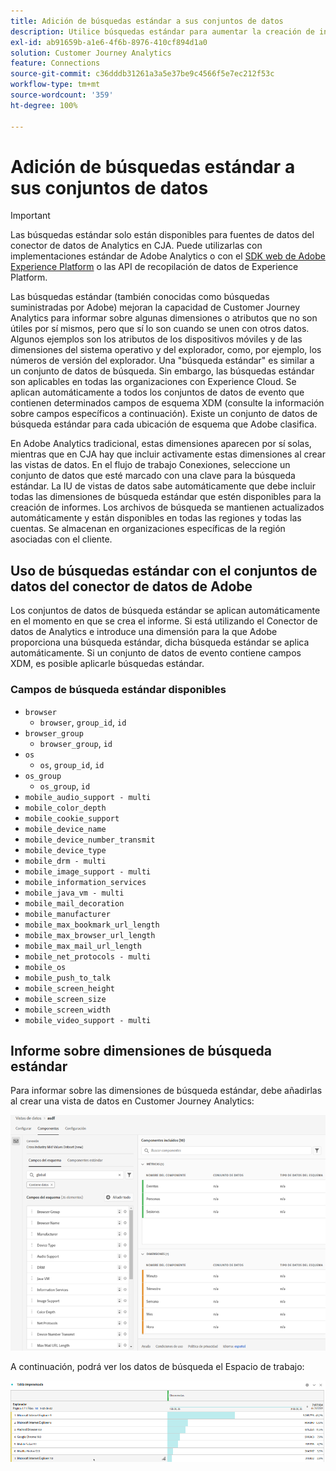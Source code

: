 ```yaml
---
title: Adición de búsquedas estándar a sus conjuntos de datos
description: Utilice búsquedas estándar para aumentar la creación de informes con dimensiones útiles en Customer Journey Analytics.
exl-id: ab91659b-a1e6-4f6b-8976-410cf894d1a0
solution: Customer Journey Analytics
feature: Connections
source-git-commit: c36dddb31261a3a5e37be9c4566f5e7ec212f53c
workflow-type: tm+mt
source-wordcount: '359'
ht-degree: 100%

---
```


# Adición de búsquedas estándar a sus conjuntos de datos

>[!IMPORTANT]
>Las búsquedas estándar solo están disponibles para fuentes de datos del conector de datos de Analytics en CJA. Puede utilizarlas con implementaciones estándar de Adobe Analytics o con el [SDK web de Adobe Experience Platform](https://experienceleague.adobe.com/docs/experience-platform/edge/home.html?lang=es) o las API de recopilación de datos de Experience Platform.

Las búsquedas estándar (también conocidas como búsquedas suministradas por Adobe) mejoran la capacidad de Customer Journey Analytics para informar sobre algunas dimensiones o atributos que no son útiles por sí mismos, pero que sí lo son cuando se unen con otros datos. Algunos ejemplos son los atributos de los dispositivos móviles y de las dimensiones del sistema operativo y del explorador, como, por ejemplo, los números de versión del explorador. Una &quot;búsqueda estándar&quot; es similar a un conjunto de datos de búsqueda. Sin embargo, las búsquedas estándar son aplicables en todas las organizaciones con Experience Cloud. Se aplican automáticamente a todos los conjuntos de datos de evento que contienen determinados campos de esquema XDM (consulte la información sobre campos específicos a continuación). Existe un conjunto de datos de búsqueda estándar para cada ubicación de esquema que Adobe clasifica.

En Adobe Analytics tradicional, estas dimensiones aparecen por sí solas, mientras que en CJA hay que incluir activamente estas dimensiones al crear las vistas de datos. En el flujo de trabajo Conexiones, seleccione un conjunto de datos que esté marcado con una clave para la búsqueda estándar. La IU de vistas de datos sabe automáticamente que debe incluir todas las dimensiones de búsqueda estándar que estén disponibles para la creación de informes. Los archivos de búsqueda se mantienen actualizados automáticamente y están disponibles en todas las regiones y todas las cuentas. Se almacenan en organizaciones específicas de la región asociadas con el cliente.

## Uso de búsquedas estándar con el conjuntos de datos del conector de datos de Adobe

Los conjuntos de datos de búsqueda estándar se aplican automáticamente en el momento en que se crea el informe. Si está utilizando el Conector de datos de Analytics e introduce una dimensión para la que Adobe proporciona una búsqueda estándar, dicha búsqueda estándar se aplica automáticamente. Si un conjunto de datos de evento contiene campos XDM, es posible aplicarle búsquedas estándar.

<!--
### Specific IDs that need to be populated

The following IDs need to be populated in the specific XDM mixins for this functionality to work:

* Environment Details Mixin – device/typeID value populated - Must match Device Atlas IDs and will populate device data.
* Adobe Analytics ExperienceEvent Template Mixin or Adobe Analytics ExperienceEvent Full Extension Mixin with analytics/environment/browserIDStr and analytics/environment/operatingSystemIDStr. Both must match the Adobe IDs and  populate browser and OS data, respectively.

You need these mixins with the three IDs populated (device/typeID, environment/browserIDStr, and environment/operatingSystemIDStr). The lookup dimensions will then be pulled automatically by CJA and will be available in the Data View.

The catch here is that they can only populate those IDs today if they have a direct relationship with Device Atlas. They are Device Atlas IDs, and they provide an API to allow a customer to look them up. This is a significant hurdle, and we may just want to take the reference to this capability out of the product documentation until we have a productized way to expose the Device Atlas ID lookup functionality.
-->

### Campos de búsqueda estándar disponibles

* `browser`
   * `browser`, `group_id`, `id`
* `browser_group`
   * `browser_group`, `id`
* `os`
   * `os`, `group_id`, `id`
* `os_group`
   * `os_group`, `id`
* `mobile_audio_support - multi`
* `mobile_color_depth`
* `mobile_cookie_support`
* `mobile_device_name`
* `mobile_device_number_transmit`
* `mobile_device_type`
* `mobile_drm - multi`
* `mobile_image_support - multi`
* `mobile_information_services`
* `mobile_java_vm - multi`
* `mobile_mail_decoration`
* `mobile_manufacturer`
* `mobile_max_bookmark_url_length`
* `mobile_max_browser_url_length`
* `mobile_max_mail_url_length`
* `mobile_net_protocols - multi`
* `mobile_os`
* `mobile_push_to_talk`
* `mobile_screen_height`
* `mobile_screen_size`
* `mobile_screen_width`
* `mobile_video_support - multi`

## Informe sobre dimensiones de búsqueda estándar

Para informar sobre las dimensiones de búsqueda estándar, debe añadirlas al crear una vista de datos en Customer Journey Analytics:

![](assets/global-lookup.png)

A continuación, podrá ver los datos de búsqueda el Espacio de trabajo:

![](assets/gl-reporting.png)
